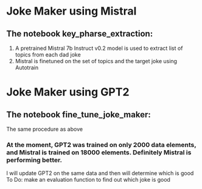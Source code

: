# Joke Maker using Mistral

## The notebook key_pharse_extraction:
1. A pretrained Mistral 7b Instruct v0.2 model is used to extract list of topics from each dad joke
2. Mistral is finetuned on the set of topics and the target joke using Autotrain


# Joke Maker using GPT2
## The notebook fine_tune_joke_maker:
The same procedure as above

### At the moment, GPT2 was trained on only 2000 data elements, and Mistral is trained on 18000 elements. Definitely Mistral is performing better.
I will update GPT2 on the same data and then will determine which is good
To Do: make an evaluation function to find out which joke is good
